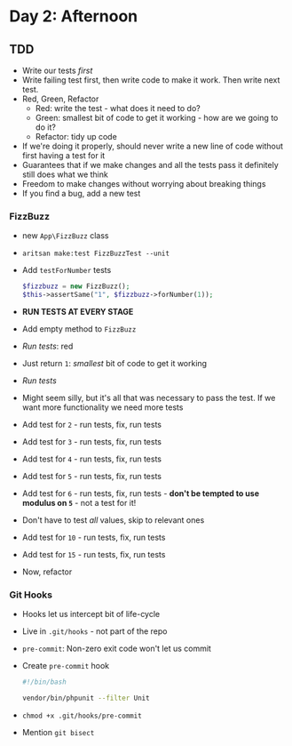 # Day 2: Afternoon

## TDD

- Write our tests *first*
- Write failing test first, then write code to make it work. Then write next test.
- Red, Green, Refactor
    - Red: write the test - what does it need to do?
    - Green: smallest bit of code to get it working - how are we going to do it?
    - Refactor: tidy up code
- If we're doing it properly, should never write a new line of code without first having a test for it
- Guarantees that if we make changes and all the tests pass it definitely still does what we think
- Freedom to make changes without worrying about breaking things
- If you find a bug, add a new test

### FizzBuzz

- new `App\FizzBuzz` class
- `aritsan make:test FizzBuzzTest --unit`
- Add `testForNumber` tests

    ```php
    $fizzbuzz = new FizzBuzz();
    $this->assertSame("1", $fizzbuzz->forNumber(1));
    ```

- **RUN TESTS AT EVERY STAGE**
- Add empty method to `FizzBuzz`
- *Run tests*: red
- Just return `1`: *smallest* bit of code to get it working
- *Run tests*
- Might seem silly, but it's all that was necessary to pass the test. If we want more functionality we need more tests
- Add test for `2` - run tests, fix, run tests
- Add test for `3` - run tests, fix, run tests
- Add test for `4` - run tests, fix, run tests
- Add test for `5` - run tests, fix, run tests
- Add test for `6` - run tests, fix, run tests - **don't be tempted to use modulus on `5`** - not a test for it!
- Don't have to test *all* values, skip to relevant ones
- Add test for `10` - run tests, fix, run tests
- Add test for `15` - run tests, fix, run tests
- Now, refactor


### Git Hooks

- Hooks let us intercept bit of life-cycle
- Live in `.git/hooks` - not part of the repo
- `pre-commit`: Non-zero exit code won't let us commit
- Create `pre-commit` hook

    ```bash
    #!/bin/bash

    vendor/bin/phpunit --filter Unit
    ```

- `chmod +x .git/hooks/pre-commit`
- Mention `git bisect`
